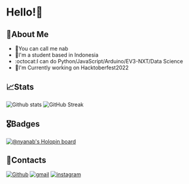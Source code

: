 # Hello!👋

## 📌About Me
- 🐾You can call me nab
- 🍵I'm a student based in Indonesia
- :octocat:I can do Python/JavaScript/Arduino/EV3-NXT/Data Science
- 🔭I'm Currently working on Hacktoberfest2022


## 📈Stats
![Github stats](https://github-readme-stats.vercel.app/api?username=nyanab&show_icons=true&theme=onedark)
![GitHub Streak](https://github-readme-streak-stats.herokuapp.com?user=nyanab&theme=onedark_duo&date_format=M%20j%5B%2C%20Y%5D)

## 🎖️Badges
[![@nyanab's Holopin board](https://holopin.me/nyanab)](https://holopin.io/@nyanab)


## 🔎Contacts

[![Github](https://img.shields.io/badge/GitHub-000000?style=for-the-badge&logo=GitHub&logoColor=white)](https://github.com/Nyanab)
[![gmail](https://img.shields.io/badge/Gmail-D14836?style=for-the-badge&logo=Gmail&logoColor=white)](mailto:https://github.com/nyanab)
[![instagram](https://img.shields.io/badge/Instagram-E4405F?style=for-the-badge&logo=instagram&logoColor=white)](https://www.instagram.com/hakuu.neko)
